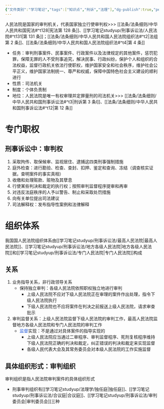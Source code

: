 ```yaml
---
{"文件类别":"学习笔记","tags":["知识点","刑诉","法理"],"dg-publish":true,"permalink":"/学习笔记studyup/刑事诉讼法/人民法院/","dgPassFrontmatter":true,"created":"2024-09-11T21:06:29.486+08:00","updated":"2024-11-11T14:49:09.140+08:00"}
---
```


人民法院是国家的审判机关，代表国家独立行使审判权>>> [[法条/法条细则/中华人民共和国宪法#^t128\|宪法第 128 条]]、[[学习笔记studyup/刑事诉讼法/人民法院#^t131\|第 131 条]]；[[法条/法条细则/中华人民共和国人民法院组织法#^t2\|法组第 2 条]]、[[法条/法条细则/中华人民共和国人民法院组织法#^t4\|第 4 条]]
- 任务：审判刑事案件、民事案件、行政案件以及法律规定的其他案件，惩罚犯罪，保障无罪的人不受刑事追究，解决民事、行政纠纷，保护个人和组织的合法权益，监督行政机关依法行使职权，维护国家安全和社会秩序，维护社会公平正义，维护国家法制统一、尊严和权威，保障中国特色社会主义建设的顺利进行
- 性质：司法机关
- 制度：个体负责制
- 地位：人民法院是唯一有权审理并定罪量刑的司法机关>>> [[法条/法条细则/中华人民共和国刑事诉讼法#^t3\|刑诉第 3 条Ⅰ]]、[[法条/法条细则/中华人民共和国刑事诉讼法#^t12\|第 12 条]]
# 专门职权
## 刑事诉讼中：审判权
1. 采取拘传、取保候审、监视居住、逮捕这四类刑事强制措施
2. 庭外检查：进行勘验、检查、查封、扣押、鉴定和查询、冻结（调查核实证据，查明案件的事实真相）
3. 收缴和处理赃款、赃物及其孽息
4. 行使某些判决和裁定的执行权；按照审判监督程序提审和再审
5. 对违反法庭秩序的人予以警告、制止和采取处罚措施
6. 向有关单位提出司法建议
7. 司法解释权：发布指导性案例和法律解释
# 组织体系
我国国人民法院组织体系由[[学习笔记studyup/刑事诉讼法/最高人民法院\|最高人民法院]]、[[学习笔记studyup/刑事诉讼法/地方各级人民法院\|地方各级人民法院]]和[[学习笔记studyup/刑事诉讼法/专门人民法院\|专门人民法院]]构成
## 关系
1. 业务指导关系，非行政领导关系
	- 保持独立审判：各级人民法院依照职权独立地进行审判
		- 上级人民法院不应对下级人民法院正在审理的案件作出处理，指令下级人民法院执行
		- 下级人民法院也不应将案件在判决之前报送上级人民法院，请求审查批示
2. 审判监督关系：上级人民法院监督下级人民法院的审判工作，最高人民法院监督地方各级人民法院和专门人民法院的审判工作
	- <font color="#245bdb">监督</font>实现：不是通过对具体案件的指导实现的
		- 上级人民法院应当通过二审程序、审判监督程序、死刑复核程序维持下级人民法院正确的判决和裁定，纠正错误的判决和裁定来实现监督
		- 各级人民代表大会及其常务委员会对本级人民法院的工作实施监督
## 具体组织形式：审判组织
审判组织是指人民法院审判案件的具体组织形式
- 刑事审判组织有[[学习笔记studyup/法理学/独任庭\|独任庭]]、[[学习笔记studyup/刑事诉讼法/合议庭\|合议庭]]、[[学习笔记studyup/刑事诉讼法/审判委员会\|审判委员会]]三种